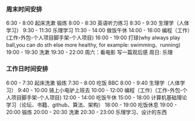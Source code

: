 ### 周末时间安排
6:30 - 8:00 起床洗漱 锻炼
8:00 - 8:30 英语听力练习
8:30 - 9:30 生理学（人体学习）
9:30 - 11:30 乐理学习
11:30 - 14:00 做饭午休
14:00 - 16:00 编程（工作）(工作-外包-个人项目脚手架-个人项目) 
16:00 - 19:00 打球(why always play ball,you can do sth else more healthy, for example: swimming、running) 
19:00 - 19:30 洗漱
19:30 - 22:00 周六：看电影  写一篇观后感 周日: 乐理 


### 工作日时间安排
6:00 - 7:30 起床洗漱 锻炼
7:30 - 8:00 吃饭 BBC
8:00 - 9:40 生理学（人体学习）
9:40 - 10:00 骑上小电驴上班去
10:00 - 12:00 编程（工作）(工作-外包-个人项目脚手架-个人项目)
12:00 - 14:00 吃饭午休
15:00 - 18:00 计算机基础理论学习（论坛、书籍、github、算法、架构）
18:00 - 19:00 吃饭休息
19:00 - 20:00 锻炼
20:00 - 20:30 洗漱
20:30 - 23:00 乐理学习、设计的东西 
